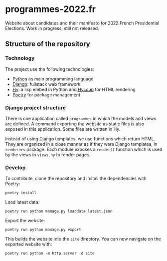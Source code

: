 # programmes-2022.fr

Website about candidates and their manifesto for 2022 French Presidential Elections.
Work in progress, still not released.

## Structure of the repository

### Technology

The project use the following technologies:

- [Python](https://docs.python.org/) as main programming language
- [Django](https://docs.djangoproject.com/en/4.0/): fullstack web framework
- [Hy](https://docs.hylang.org/en/alpha/): a lisp embed in Python and [Hyccup](https://hyccup.pycolore.fr) for HTML rendering
- [Poetry](https://python-poetry.org/) for package management

### Django project structure

There is one application called `programmes` in which the models and views are defined.
A command exporting the website as static files is also exposed in this application.
Some files are written in Hy.

Instead of using Django templates, we use functions which return HTML. They are organized
in a close manner as if they were Django templates, in `renderers` package. Each module
exposes a `render()` function which is used by the views in `views.hy` to render pages. 

### Develop

To contribute, clone the repository and install the dependencies with Poetry:

```
poetry install
```

Load latest data:

```
poetry run python manage.py loaddata latest.json
```

Export the website:

```
poetry run python manage.py export
```

This builds the website into the `site` directory.
You can now navigate on the exported website with:

```
poetry run python -m http.server -d site 
```
